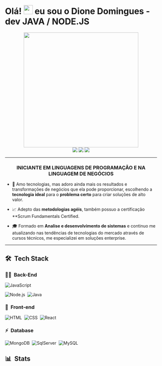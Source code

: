 #

<h1 align="left">Olá! <img src="https://raw.githubusercontent.com/kaueMarques/kaueMarques/master/hi.gif" width="30px"> eu sou o Dione Domingues - dev JAVA / NODE.JS </h1>

<div align="center">
   <img height="380em" src="https://user-images.githubusercontent.com/70382532/138322189-2db8df52-9dcb-40a0-88a8-c365466bd33d.gif"/>
</div>
<div align="center">
   <a href="https://www.linkedin.com/in/dione-domingues/" target="_blank"><img src="https://img.shields.io/badge/-LinkedIn-%230077B5?style=for-the-badge&logo=linkedin&logoColor=white" target="_blank"></a>
   <a href="https://www.youtube.com/channel/UCCcDZkI7AITYFCgDEFV9OoQ" target="_blank"><img src="https://img.shields.io/badge/YouTube-FF0000?style=for-the-badge&logo=youtube&logoColor=white" target="_blank"></a>
    <a href="https://www.linkedin.com/in/dione-domingues/detail/recent-activity/posts/" target="_blank"><img src="https://img.shields.io/badge/Blogger-FF0000?style=for-the-badge&logo=Blogger&logoColor=white" target="_blank"></a>
</div>

***
<div align="center">
   <h3> INICIANTE EM LINGUAGENS DE PROGRAMAÇÃO E NA LINGUAGEM DE NEGÓCIOS </h3>
</div>

- 🎯 Amo tecnologias, mas adoro ainda mais os resultados e transformações de negócios que ela pode proporcionar, escolhendo a **tecnologia ideal** para o **problema certo** para criar soluções de alto valor.

- 📈 Adepto das **metodologias agéis**, também possuo a certificação **Scrum Fundamentals Certified.

- 🎓 Formado em **Analise e desenvolvimento de sistemas** e continuo me atualizando nas tendências de tecnologias do mercado através de cursos técnicos,
me especializei em soluções enterprise.

***
## 🛠 &nbsp;Tech Stack

### 👩‍💻 &nbsp;Back-End
![JavaScript](https://img.shields.io/badge/-JavaScript-05122A?style=flat&logo=javascript)&nbsp;

![Node.js](https://img.shields.io/badge/-Node.js-05122A?style=flat&logo=node.js)&nbsp;
![Java](https://img.shields.io/badge/-java-05122A?style=flat&logo=java)&nbsp;


### 🎨 &nbsp;Front-end
![HTML](https://img.shields.io/badge/-HTML-05122A?style=flat&logo=HTML5)&nbsp;
![CSS](https://img.shields.io/badge/-CSS-05122A?style=flat&logo=CSS3&logoColor=1572B6)&nbsp;
![React](https://img.shields.io/badge/-React-05122A?style=flat&logo=react)&nbsp;

### ⚡ &nbsp;Database 
![MongoDB](https://img.shields.io/badge/-MongoDB-05122A?style=flat&logo=mongodb)&nbsp;
![SqlServer](https://img.shields.io/badge/-Microsoft%20SQL%20Server-05122A?style=flat&logo=microsoft%20sql%20server&logoColor=1572B6)&nbsp;
![MySQL](https://img.shields.io/badge/-MySQL-05122A?style=flat&logo=mysql)&nbsp;

## 📊 &nbsp;Stats


